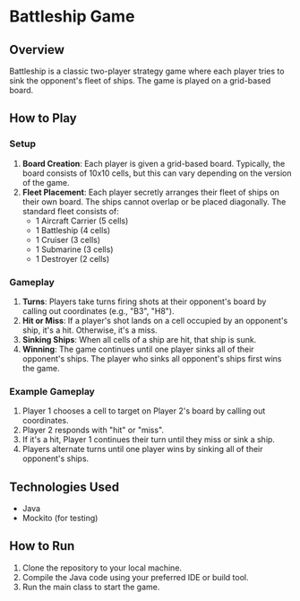 # Battleship Game

## Overview
Battleship is a classic two-player strategy game where each player tries to sink the opponent's fleet of ships. The game is played on a grid-based board.

## How to Play
### Setup
1. **Board Creation**: Each player is given a grid-based board. Typically, the board consists of 10x10 cells, but this can vary depending on the version of the game.
2. **Fleet Placement**: Each player secretly arranges their fleet of ships on their own board. The ships cannot overlap or be placed diagonally. The standard fleet consists of:
    - 1 Aircraft Carrier (5 cells)
    - 1 Battleship (4 cells)
    - 1 Cruiser (3 cells)
    - 1 Submarine (3 cells)
    - 1 Destroyer (2 cells)

### Gameplay
1. **Turns**: Players take turns firing shots at their opponent's board by calling out coordinates (e.g., "B3", "H8").
2. **Hit or Miss**: If a player's shot lands on a cell occupied by an opponent's ship, it's a hit. Otherwise, it's a miss.
3. **Sinking Ships**: When all cells of a ship are hit, that ship is sunk.
4. **Winning**: The game continues until one player sinks all of their opponent's ships. The player who sinks all opponent's ships first wins the game.

### Example Gameplay
1. Player 1 chooses a cell to target on Player 2's board by calling out coordinates.
2. Player 2 responds with "hit" or "miss".
3. If it's a hit, Player 1 continues their turn until they miss or sink a ship.
4. Players alternate turns until one player wins by sinking all of their opponent's ships.

## Technologies Used
- Java
- Mockito (for testing)

## How to Run
1. Clone the repository to your local machine.
2. Compile the Java code using your preferred IDE or build tool.
3. Run the main class to start the game.

